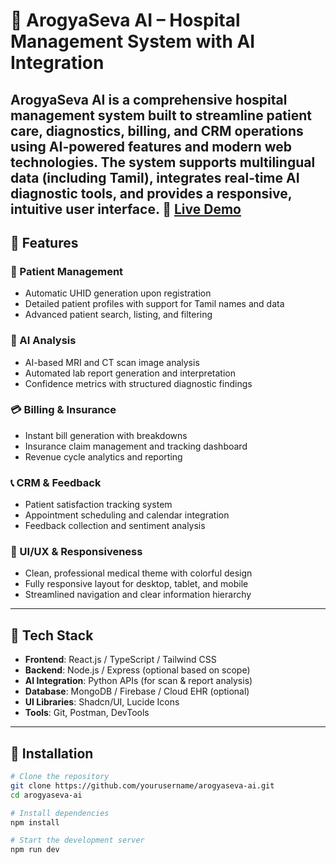 # 🏥 ArogyaSeva AI – Hospital Management System with AI Integration

ArogyaSeva AI is a comprehensive hospital management system built to streamline patient care, diagnostics, billing, and CRM operations using AI-powered features and modern web technologies. The system supports multilingual data (including Tamil), integrates real-time AI diagnostic tools, and provides a responsive, intuitive user interface.
🔗 **[Live Demo](https://kzmjkfhlf22h0wkis9x1.lite.vusercontent.net/)** 
---

## 🚀 Features

### 🧍 Patient Management
- Automatic UHID generation upon registration
- Detailed patient profiles with support for Tamil names and data
- Advanced patient search, listing, and filtering

### 🧠 AI Analysis
- AI-based MRI and CT scan image analysis
- Automated lab report generation and interpretation
- Confidence metrics with structured diagnostic findings

### 💳 Billing & Insurance
- Instant bill generation with breakdowns
- Insurance claim management and tracking dashboard
- Revenue cycle analytics and reporting

### 📞 CRM & Feedback
- Patient satisfaction tracking system
- Appointment scheduling and calendar integration
- Feedback collection and sentiment analysis

### 🎨 UI/UX & Responsiveness
- Clean, professional medical theme with colorful design
- Fully responsive layout for desktop, tablet, and mobile
- Streamlined navigation and clear information hierarchy

---

## 🧰 Tech Stack

- **Frontend**: React.js / TypeScript / Tailwind CSS
- **Backend**: Node.js / Express (optional based on scope)
- **AI Integration**: Python APIs (for scan & report analysis)
- **Database**: MongoDB / Firebase / Cloud EHR (optional)
- **UI Libraries**: Shadcn/UI, Lucide Icons
- **Tools**: Git, Postman, DevTools


---

## 📁 Installation

```bash
# Clone the repository
git clone https://github.com/yourusername/arogyaseva-ai.git
cd arogyaseva-ai

# Install dependencies
npm install

# Start the development server
npm run dev
